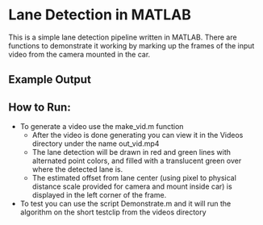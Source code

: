 # Lane Detection in MATLAB
This is a simple lane detection pipeline written in MATLAB.  There are functions to demonstrate it working by marking up the frames of the input video from the camera mounted in the car.

## Example Output


## How to Run:
* To generate a video use the make_vid.m function
	* After the video is done generating you can view it in the Videos directory under the name out_vid.mp4
	* The lane detection will be drawn in red and green lines with alternated point colors, and filled with a translucent green over where the detected lane is.
	* The estimated offset from lane center (using pixel to physical distance scale provided for camera and mount inside car) is displayed in the left corner of the frame.
* To test you can use the script Demonstrate.m and it will run the algorithm on the short testclip from the videos directory
